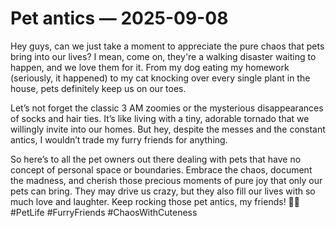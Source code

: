 # Pet antics — 2025-09-08

Hey guys, can we just take a moment to appreciate the pure chaos that pets bring into our lives? I mean, come on, they're a walking disaster waiting to happen, and we love them for it. From my dog eating my homework (seriously, it happened) to my cat knocking over every single plant in the house, pets definitely keep us on our toes.

Let’s not forget the classic 3 AM zoomies or the mysterious disappearances of socks and hair ties. It’s like living with a tiny, adorable tornado that we willingly invite into our homes. But hey, despite the messes and the constant antics, I wouldn’t trade my furry friends for anything.

So here’s to all the pet owners out there dealing with pets that have no concept of personal space or boundaries. Embrace the chaos, document the madness, and cherish those precious moments of pure joy that only our pets can bring. They may drive us crazy, but they also fill our lives with so much love and laughter. Keep rocking those pet antics, my friends! 🐾✨ #PetLife #FurryFriends #ChaosWithCuteness